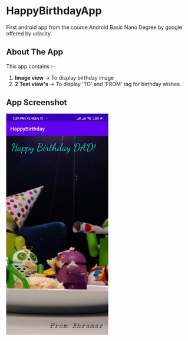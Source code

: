 # HappyBirthdayApp
First android app from the course Android Basic Nano Degree by google offered by udacity.

## About The App
This app contains :- </br>
1. **Image view** -> To display birthday image </br>
2. **2 Text view's** -> To display 'TO' and 'FROM' tag for birthday wishes.

## App Screenshot
  <img src = "https://github.com/Bhramarv021/HappyBirthdayApp/blob/master/screenshot/HappyBirtdhayScreenshot.jpeg" height = '600'>
